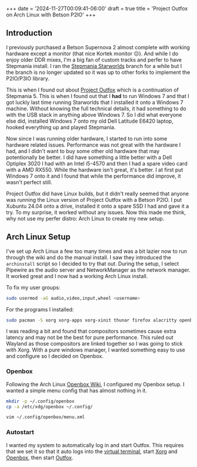 +++
date = '2024-11-27T00:09:41-06:00'
draft = true
title = 'Project Outfox on Arch Linux with Betson P2IO'
+++

## Introduction
I previously purchased a Betson Supernova 2 almost complete with working hardware except a monitor (that nice Kortek monitor 😔). And while I do enjoy older DDR mixes, I'm a big fan of custom tracks and perfer to have Stepmania install. I ran the [Stepmania Starworlds](https://github.com/chrispable/stepmania/tree/starworlds) branch for a while but I the branch is no longer updated so it was up to other forks to implement the P2IO/P3IO library.

This is when I found out about [Project Outfox](https://projectoutfox.com/) which is a continuation of Stepmania 5. This is when I found out that I **had** to run Windows 7 and that I got luckly last time running Starworlds that I installed it onto a Windows 7 machine. Without knowing the full technical details, it had something to do with the USB stack in anything above Windows 7. So I did what everyone else did, installed Windows 7 onto my old Dell Latitude E6420 laptop, hooked everything up and played Stepmania.

Now since I was running older hardware, I started to run into some hardware related issues. Performance was not great with the hardware I had, and I didn't want to buy some other old hardware that may potentionally be better. I did have something a little better with a Dell Optiplex 3020 I had with an Intel i5-4570 and then I had a spare video card with a AMD RX550. While the hardware isn't great, it's better. I at first put Windows 7 onto it and I found that while the performance did improve, it wasn't perfect still.

Project Outfox did have Linux builds, but it didn't really seemed that anyone was running the Linux version of Project Outfox with a Betson P2IO. I put Xubuntu 24.04 onto a drive, installed it onto a spare SSD I had and gave it a try. To my surprise, it worked without any issues. Now this made me think, why not use my perfer distro: Arch Linux to create my new setup.

## Arch Linux Setup
I've set up Arch Linux a few too many times and was a bit lazier now to run through the wiki and do the manual install. I saw they introduced the `archinstall` script so I decided to try that out. During the setup, I select Pipewire as the audio server and NetworkManager as the network manager. It worked great and I now had a working Arch Linux install.

To fix my user groups:
```bash
sudo usermod -aG audio,video,input,wheel <username>
```

For the programs I installed:

```bash
sudo pacman -S xorg xorg-apps xorg-xinit thunar firefox alacritty openbox ttf-dejavu ttf-liberation vim nano
```

I was reading a bit and found that compositors sometimes cause extra latency and may not be the best for pure performance. This ruled out Wayland as those compositors are linked together so I was going to stick with Xorg. With a pure windows manager, I wanted something easy to use and configure so I decided on Openbox.

### Openbox
Following the Arch Linux [Openbox Wiki](https://wiki.archlinux.org/title/Openbox), I configured my Openbox setup. I wanted a simple menu config that has almost nothing in it.

```bash
mkdir -p ~/.config/openbox
cp -a /etc/xdg/openbox ~/.config/

vim ~/.config/openbox/menu.xml
```

### Autostart
I wanted my system to automatically log in and start Outfox. This requires that we set it so that it auto logs into the [virtual terminal](https://wiki.archlinux.org/title/Getty#Automatic_login_to_virtual_console), start [Xorg](https://wiki.archlinux.org/title/Xinit#Autostart_X_at_login) and [Openbox](https://wiki.archlinux.org/title/Xinit#xinitrc), then start [Outfox](https://wiki.archlinux.org/title/Openbox#Starting).